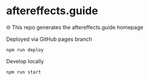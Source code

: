 # aftereffects.guide
🌐 This repo generates the aftereffects.guide homepage

Deployed via GitHub pages branch

```sh
npm run deploy
```

Develop locally

```sh
npm run start
```